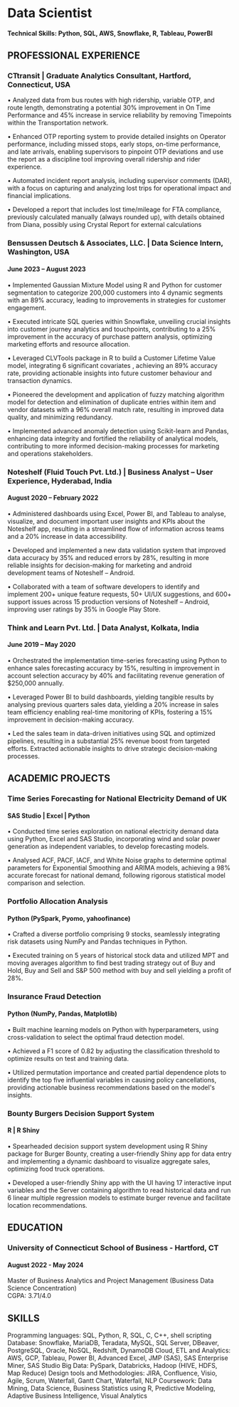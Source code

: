 # Data Scientist

#### Technical Skills: Python, SQL, AWS, Snowflake, R, Tableau, PowerBI

## PROFESSIONAL EXPERIENCE
### CTtransit | Graduate Analytics Consultant, Hartford, Connecticut, USA
•	Analyzed data from bus routes with high ridership, variable OTP, and route length, demonstrating a potential 30% improvement in On Time Performance and 45% increase in service reliability by removing Timepoints within the Transportation network.

•	Enhanced OTP reporting system to provide detailed insights on Operator performance, including missed stops, early stops, on-time performance, and late arrivals, enabling supervisors to pinpoint OTP deviations and use the report as a discipline tool improving overall ridership and rider experience.

•	Automated incident report analysis, including supervisor comments (DAR), with a focus on capturing and analyzing lost trips for operational impact and financial implications.

• Developed a report that includes lost time/mileage for FTA compliance, previously calculated manually (always rounded up), with details obtained from Diana, possibly using Crystal Report for external calculations

### Bensussen Deutsch & Associates, LLC. | Data Science Intern, Washington, USA	                                    
#### June 2023 – August 2023
•	Implemented Gaussian Mixture Model using R and Python for customer segmentation to categorize 200,000 customers into 4 dynamic segments with an 89% accuracy, leading to improvements in strategies for customer engagement.

•	Executed intricate SQL queries within Snowflake, unveiling crucial insights into customer journey analytics and touchpoints, contributing to a 25% improvement in the accuracy of purchase pattern analysis, optimizing marketing efforts and resource allocation.

•	Leveraged CLVTools package in R to build a Customer Lifetime Value model, integrating 6 significant covariates , achieving an 89% accuracy rate, providing actionable insights into future customer behaviour and transaction dynamics.

•	Pioneered the development and application of fuzzy matching algorithm model for detection and elimination of duplicate entries within item and vendor datasets with a 96% overall match rate, resulting in improved data quality, and minimizing redundancy.

•	Implemented advanced anomaly detection using Scikit-learn and Pandas, enhancing data integrity and fortified the reliability of analytical models, contributing to more informed decision-making processes for marketing and operations stakeholders.

### Noteshelf (Fluid Touch Pvt. Ltd.) | Business Analyst – User Experience, Hyderabad, India 	             
#### August 2020 – February 2022
•	Administered dashboards using Excel, Power BI, and Tableau to analyse, visualize, and document important user insights and KPIs about the Noteshelf app, resulting in a streamlined flow of information across teams and a 20% increase in data accessibility.

•	Developed and implemented a new data validation system that improved data accuracy by 35% and reduced errors by 28%, resulting in more reliable insights for decision-making for marketing and android development teams of Noteshelf – Android.

•	Collaborated with a team of software developers to identify and implement 200+ unique feature requests, 50+ UI/UX suggestions, and 600+ support issues across 15 production versions of Noteshelf – Android, improving user ratings by 35% in Google Play Store.

### Think and Learn Pvt. Ltd. | Data Analyst, Kolkata, India				           		           
#### June 2019 – May 2020
•	Orchestrated the implementation time-series forecasting using Python to enhance sales forecasting accuracy by 15%, resulting in improvement in account selection accuracy by 40% and facilitating revenue generation of $250,000 annually.

•	Leveraged Power BI to build dashboards, yielding tangible results by analysing previous quarters sales data, yielding a 20% increase in sales team efficiency enabling real-time monitoring of KPIs, fostering a 15% improvement in decision-making accuracy.

•	Led the sales team in data-driven initiatives using SQL and optimized pipelines, resulting in a substantial 25% revenue boost from targeted efforts. Extracted actionable insights to drive strategic decision-making processes.

## ACADEMIC PROJECTS

### Time Series Forecasting for National Electricity Demand of UK 
#### SAS Studio | Excel | Python
•	Conducted time series exploration on national electricity demand data using Python, Excel and SAS Studio, incorporating wind and solar power generation as independent variables, to develop forecasting models. 

•	Analysed ACF, PACF, IACF, and White Noise graphs to determine optimal parameters for Exponential Smoothing and ARIMA models, achieving a 98% accurate forecast for national demand, following rigorous statistical model comparison and selection.

### Portfolio Allocation Analysis 
#### Python (PySpark, Pyomo, yahoofinance)
•	Crafted a diverse portfolio comprising 9 stocks, seamlessly integrating risk datasets using NumPy and Pandas techniques in Python. 

•	Executed training on 5 years of historical stock data and utilized MPT and moving averages algorithm to find best trading strategy out of Buy and Hold, Buy and Sell and S&P 500 method with buy and sell yielding a profit of 28%.

### Insurance Fraud Detection
#### Python (NumPy, Pandas, Matplotlib)
•	Built machine learning models on Python with hyperparameters, using cross-validation to select the optimal fraud detection model.

•	Achieved a F1 score of 0.82 by adjusting the classification threshold to optimize results on test and training data. 

•	Utilized permutation importance and created partial dependence plots to identify the top five influential variables in causing policy cancellations, providing actionable business recommendations based on the model's insights.

### Bounty Burgers Decision Support System 
#### R | R Shiny
•	Spearheaded decision support system development using R Shiny package for Burger Bounty, creating a user-friendly Shiny app for data entry and implementing a dynamic dashboard to visualize aggregate sales, optimizing food truck operations. 

•	Developed a user-friendly Shiny app with the UI having 17 interactive input variables and the Server containing algorithm to read historical data and run 6 linear multiple regression models to estimate burger revenue and facilitate location recommendations.

## EDUCATION

### University of Connecticut School of Business - Hartford, CT				                      
#### August 2022 - May 2024
Master of Business Analytics and Project Management (Business Data Science Concentration)			        
CGPA: 3.71/4.0

## SKILLS
Programming languages: SQL, Python, R, SQL, C, C++, shell scripting
Database: Snowflake, MariaDB, Teradata, MySQL, SQL Server, DBeaver, PostgreSQL, Oracle, NoSQL, Redshift, DynamoDB
Cloud, ETL and Analytics: AWS, GCP, Tableau, Power BI, Advanced Excel, JMP (SAS), SAS Enterprise Miner, SAS Studio
Big Data: PySpark, Databricks, Hadoop (HIVE, HDFS, Map Reduce)
Design tools and Methodologies: JIRA, Confluence, Visio, Agile, Scrum, Waterfall, Gantt Chart, Waterfall, NLP
Coursework: Data Mining, Data Science, Business Statistics using R, Predictive Modeling, Adaptive Business Intelligence, Visual Analytics



